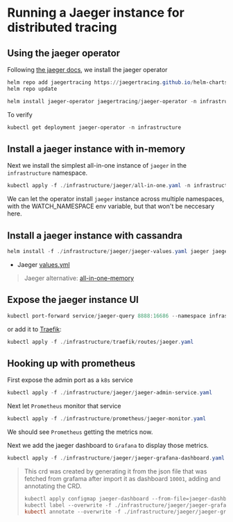 # Running a Jaeger instance for distributed tracing

## Using the jaeger operator

Following [the jaeger docs](https://www.jaegertracing.io/docs/1.22/operator/), we install the jaeger operator

```powershell
helm repo add jaegertracing https://jaegertracing.github.io/helm-charts
helm repo update
```

```powershell
helm install jaeger-operator jaegertracing/jaeger-operator -n infrastructure
```

To verify

```powershell
kubectl get deployment jaeger-operator -n infrastructure
```

## Install a jaeger instance with in-memory

Next we install the simplest all-in-one instance of `jaeger` in the `infrastructure` namespace.

```powershell
kubectl apply -f ./infrastructure/jaeger/all-in-one.yaml -n infrastructure
```

We can let the operator install `jaeger` instance across multiple namespaces, with the WATCH_NAMESPACE env variable, but that won't be neccesary here.

## Install a jaeger instance with cassandra

```powershell
helm install -f ./infrastructure/jaeger/jaeger-values.yaml jaeger jaegertracing/jaeger --namespace=infrastructure
```

* Jaeger [values.yml](https://github.com/jaegertracing/helm-charts/blob/master/charts/jaeger/values.yaml)

> Jaeger alternative: [all-in-one-memory](https://github.com/jaegertracing/jaeger-kubernetes/blob/master/all-in-one/jaeger-all-in-one-template.yml)

## Expose the jaeger instance UI

```powershell
kubectl port-forward service/jaeger-query 8888:16686 --namespace infrastructure
```

or add it to [Traefik](traefik.md):

```powershell
kubectl apply -f ./infrastructure/traefik/routes/jaeger.yaml
```

## Hooking up with prometheus

First expose the admin port as a `k8s` service

```powershell
kubectl apply -f ./infrastructure/jaeger/jaeger-admin-service.yaml
```

Next let `Prometheus` monitor that service

```powershell
kubectl apply -f ./infrastructure/prometheus/jaeger-monitor.yaml
```

We should see `Prometheus` getting the metrics now.

Next we add the jaeger dashboard to `Grafana` to display those metrics.

```powershell
kubectl apply -f ./infrastructure/jaeger/jaeger-grafana-dashboard.yaml
```

> This crd was created by generating it from the json file that was fetched from grafama after import it as dashboard `10001`, adding  and annotating the CRD.
>
> ```powershell
>kubectl apply configmap jaeger-dashboard --from-file=jaeger-dashboard.json=./infrastructure/jaeger/jaeger-grafana-dashboard.json -n infrastructure -o yaml > ./infrastructure/jaeger/jaeger-grafana-dashboard.yaml
>kubectl label --overwrite -f ./infrastructure/jaeger/jaeger-grafana-dashboard.yaml grafana_dashboard=1
>kubectl annotate --overwrite -f ./infrastructure/jaeger/jaeger-grafana-dashboard.yaml k8s-sidecar-target-directory=/tmp/dashboards/Tracing
> ```
